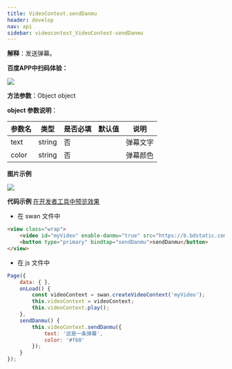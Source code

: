 ```yaml
---
title: VideoContext.sendDanmu 
header: develop
nav: api
sidebar: videocontext_VideoContext-sendDanmu 
---
```


 
 
**解释**：发送弹幕。

**百度APP中扫码体验：**

<img src="https://b.bdstatic.com/miniapp/assets/images/doc_demo/fragment_VideoContextSendDanmu.png"  class="demo-qrcode-image" />

**方法参数**：Object object

**object 参数说明**：

|参数名	|类型	|是否必填	|默认值	|说明|
|---|---|---|---|---|
|text|string|	否	||弹幕文字|
|color|string|否||弹幕颜色|


**图片示例**

<div class="m-doc-custom-examples">
    <div class="m-doc-custom-examples-correct">
        <img src="https://b.bdstatic.com/miniapp/images/vdanmu.gif">
    </div>
    <div class="m-doc-custom-examples-correct">
        <img src=" ">
    </div>
    <div class="m-doc-custom-examples-correct">
        <img src=" ">
    </div>     
</div>

**代码示例**
<a href="swanide://fragment/dfdf6e177f818808b415b657d64c1c7c1573479113127" title="在开发者工具中预览效果" target="_self">在开发者工具中预览效果</a>

* 在 swan 文件中

```html
<view class="wrap">
    <video id="myVideo" enable-danmu="true" src="https://b.bdstatic.com/swan-temp/940fe716b0eaad38f47b209d61657490.mp4"></video>
    <button type="primary" bindtap="sendDanmu">sendDanmu</button>
</view>
```

* 在 js 文件中

```js
Page({
    data: { },
    onLoad() {
        const videoContext = swan.createVideoContext('myVideo');
        this.videoContext = videoContext;
        this.videoContext.play();
    },
    sendDanmu() {
        this.videoContext.sendDanmu({
            text: '这是一条弹幕',
            color: '#f60'
        });
    }
});
```